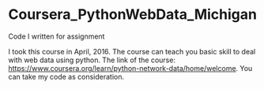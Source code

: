 # Coursera_PythonWebData_Michigan
Code I written for assignment 

I took this course in April, 2016. The course can teach you basic skill to deal with web data using python.
The link of the course: https://www.coursera.org/learn/python-network-data/home/welcome.
You can take my code as consideration. 
 
